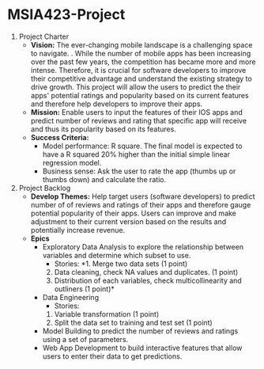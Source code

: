 # MSIA423-Project

 1. Project Charter
	 - **Vision:** The ever-changing mobile landscape is a challenging space to navigate. . While the number of mobile apps has been increasing over the past few years, the competition has became more and more intense. Therefore, it is crucial for software developers to improve their competitive advantage and understand the existing strategy to drive growth. This project will allow the users to predict the their apps' potential ratings and popularity based on its current features and therefore help developers to improve their apps.
	 - **Mission:** Enable users to input the features of their IOS apps and predict number of reviews and rating that specific app will receive and thus its popularity based on its features. 
	 - **Success Criteria:** 
		 - Model performance: R square. The final model is expected to have a R squared 20% higher than the initial simple linear regression model.
		 - Business sense: Ask the user to rate the app (thumbs up or thumbs down) and calculate the ratio. 
 2. Project Backlog
	 - **Develop Themes:** Help target users (software developers) to predict number of of reviews and ratings of their apps and therefore gauge potential popularity of their apps. Users can improve and make adjustment to their current version based on the results and potentially increase revenue. 
	 - **Epics**
		 - Exploratory Data Analysis to explore the relationship between variables and determine which subset to use.
			 - Stories:
			*1. Merge two data sets (1 point)
			2. Data cleaning, check NA values and duplicates. (1 point)
			3. Distribution of each variables, check multicollinearity and outliners (1 point)*  
		 - Data Engineering 
			 - Stories:
			 1. Variable transformation (1 point)
			 2. Split the data set to training and test set (1 point)
		 - Model Building to predict the number of reviews and ratings using a set of parameters. 
		 - Web App Development to build interactive features that allow users to enter their data to get predictions. 
	

<!--stackedit_data:
eyJoaXN0b3J5IjpbMTMxNDM4MDEzLC0xNjU0NDMzNzQxLC04MT
k4NjAxNDcsNDQ4MzkzNzU4LDE5NTk1NDY0OTksMTY4NDc2NzAx
MiwxOTk0MTIwMDAsOTc4MDk2NDgyXX0=
-->
